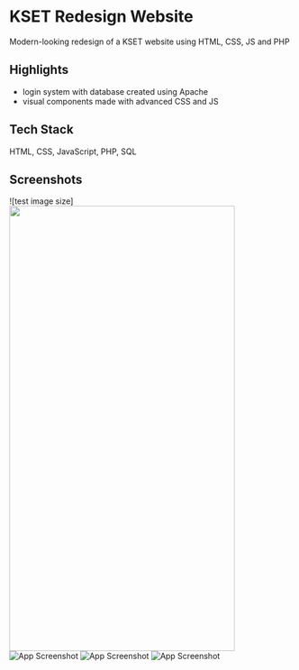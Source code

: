 
# KSET Redesign Website

Modern-looking redesign of a KSET website using HTML, CSS, JS and PHP



## Highlights

- login system with database created using Apache
- visual components made with advanced CSS and JS


## Tech Stack

HTML, CSS, JavaScript, PHP, SQL


## Screenshots

![test image size]<img src="https://i.ibb.co/1JtcF6y/asdasd.png" width="400" height="790">
![App Screenshot](https://i.ibb.co/1JtcF6y/asdasd.png)
![App Screenshot](https://i.ibb.co/ScdRG7G/asd-Untitled.png)
![App Screenshot](https://i.ibb.co/YNCwHCf/Untitled.png)
